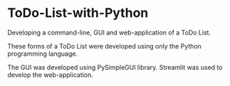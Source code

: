 # ToDo-List-with-Python
Developing a command-line, GUI and web-application of a ToDo List.

These forms of a ToDo List were developed using only the Python programming language. 

The GUI was developed using PySimpleGUI library. Streamlit was used to develop the web-application.
